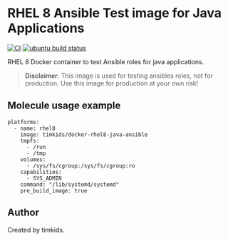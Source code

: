 RHEL 8 Ansible Test image for Java Applications
===============================================

[![CI](https://github.com/timkids/docker-rhel8-java-ansible/actions/workflows/build-and-push.yml/badge.svg?event=push)](https://github.com/timkids/docker-rhel8-java-ansible/actions/workflows/build-and-push.yml) [![ubuntu build status](https://img.shields.io/docker/cloud/build/timkids/docker-rhel8-java-ansible.svg)](https://hub.docker.com/repository/docker/timkids/docker-rhel8-java-ansible)

RHEL 8 Docker container to test Ansible roles for java applications.

> **Disclaimer**: This image is used for testing ansibles roles, not for production. Use this image for production at your own risk!

Molecule usage example
----------------------

```
platforms:
  - name: rhel8
    image: timkids/docker-rhel8-java-ansible
    tmpfs:
      - /run
      - /tmp
    volumes:
      - /sys/fs/cgroup:/sys/fs/cgroup:ro
    capabilities:
      - SYS_ADMIN
    command: "/lib/systemd/systemd"
    pre_build_image: true
```

Author
------

Created by timkids.
